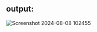 ## output:
![Screenshot 2024-08-08 102455](https://github.com/user-attachments/assets/6bf2f51b-3403-418c-a758-3ee2a7f59a88)
